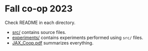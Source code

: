 # Fall co-op 2023

Check README in each directory.

* [src/](./src/) contains source files.
* [experiments/](experiments/) contains experiments performed using `src/` files.
* [JAX_Coop.pdf](JAX_Coop.pdf) summarizes everything.
